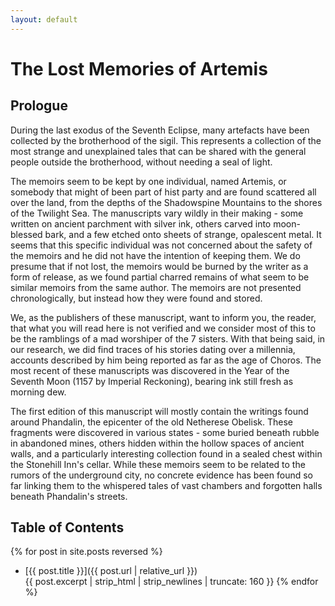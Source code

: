 ```yaml
---
layout: default
---
```


# The Lost Memories of Artemis

## Prologue

During the last exodus of the Seventh Eclipse, many artefacts have been collected by the brotherhood of the sigil. This represents a collection of the most strange and unexplained tales that can be shared with the general people outside the brotherhood, without needing a seal of light.

The memoirs seem to be kept by one individual, named Artemis, or somebody that might of been part of hist party and are found scattered all over the land, from the depths of the Shadowspine Mountains to the shores of the Twilight Sea. The manuscripts vary wildly in their making - some written on ancient parchment with silver ink, others carved into moon-blessed bark, and a few etched onto sheets of strange, opalescent metal. It seems that this specific individual was not concerned about the safety of the memoirs and he did not have the intention of keeping them. We do presume that if not lost, the memoirs would be burned by the writer as a form of release, as we found partial charred remains of what seem to be similar memoirs from the same author. The memoirs are not presented chronologically, but instead how they were found and stored.

We, as the publishers of these manuscript, want to inform you, the reader, that what you will read here is not verified and we consider most of this to be the ramblings of a mad worshiper of the 7 sisters. With that being said, in our research, we did find traces of his stories dating over a millennia, accounts described by him being reported as far as the age of Choros. The most recent of these manuscripts was discovered in the Year of the Seventh Moon (1157 by Imperial Reckoning), bearing ink still fresh as morning dew.

The first edition of this manuscript will mostly contain the writings found around Phandalin, the epicenter of the old Netherese Obelisk. These fragments were discovered in various states - some buried beneath rubble in abandoned mines, others hidden within the hollow spaces of ancient walls, and a particularly interesting collection found in a sealed chest within the Stonehill Inn's cellar. While these memoirs seem to be related to the rumors of the underground city, no concrete evidence has been found so far linking them to the whispered tales of vast chambers and forgotten halls beneath Phandalin's streets.

## Table of Contents

{% for post in site.posts reversed %}
- [{{ post.title }}]({{ post.url | relative_url }})  
  {{ post.excerpt | strip_html | strip_newlines | truncate: 160 }}
{% endfor %}
